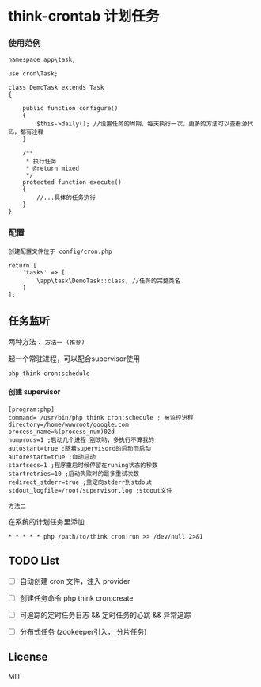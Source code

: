 # think-crontab 计划任务


### 使用范例
```
namespace app\task;

use cron\Task;

class DemoTask extends Task
{

    public function configure()
    {
        $this->daily(); //设置任务的周期，每天执行一次，更多的方法可以查看源代码，都有注释
    }

    /**
     * 执行任务
     * @return mixed
     */
    protected function execute()
    {
        //...具体的任务执行
    }
}
```

### 配置
``创建配置文件位于 config/cron.php``

```angular2html
return [
    'tasks' => [
        \app\task\DemoTask::class, //任务的完整类名
    ]
];
```
## 任务监听

两种方法：
``方法一 (推荐)``

起一个常驻进程，可以配合supervisor使用

```
php think cron:schedule
```
#### 创建 supervisor 
```angular2html
[program:php]
command= /usr/bin/php think cron:schedule ; 被监控进程
directory=/home/wwwroot/google.com
process_name=%(process_num)02d 
numprocs=1 ;启动几个进程 别改哟，多执行不算我的
autostart=true ;随着supervisord的启动而启动
autorestart=true ;自动启动
startsecs=1 ;程序重启时候停留在runing状态的秒数
startretries=10 ;启动失败时的最多重试次数
redirect_stderr=true ;重定向stderr到stdout
stdout_logfile=/root/supervisor.log ;stdout文件
```

``方法二``

在系统的计划任务里添加

```angular2html
* * * * * php /path/to/think cron:run >> /dev/null 2>&1
```


## TODO List

- [ ] 自动创建 cron 文件，注入 provider
- [ ] 创建任务命令 php think cron:create 
- [ ] 可追踪的定时任务日志 && 定时任务的心跳 && 异常追踪
- [ ] 分布式任务 (zookeeper引入， 分片任务)



## License
MIT

